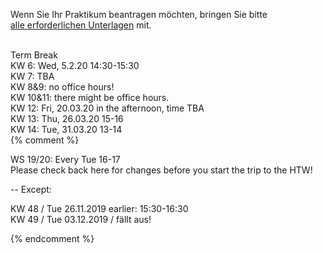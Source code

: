 
Wenn Sie Ihr Praktikum beantragen möchten, bringen Sie bitte<br />
<a href ="https://imi-bachelor.htw-berlin.de/studium/praktikum/#c10769">
alle erforderlichen Unterlagen</a> mit.
<br /><br />

Term Break<br/>
KW 6: Wed, 5.2.20 14:30-15:30<br/>
KW 7: TBA<br/>
KW 8&9: no office hours!<br/>
KW 10&11: there might be office hours.<br/>
KW 12: Fri, 20.03.20 in the afternoon, time TBA <br/>
KW 13: Thu, 26.03.20 15-16 <br/>
KW 14: Tue, 31.03.20 13-14 <br/>
{% comment %}


<div class="alert alert-success" role="alert">
WS 19/20: Every Tue 16-17 </div>
<div class="alert alert-info" role="alert">Please check back here for changes
before you start the trip to the HTW!</div>


-- Except:
</div>
<div class="alert alert-danger" role="alert">
KW 48 / Tue 26.11.2019 earlier: 15:30-16:30<br/>
KW 49 / Tue 03.12.2019 / fällt aus!

<div class="alert alert-danger" role="alert"></div>

{% endcomment %}

